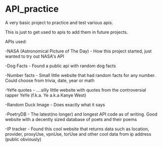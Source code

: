 # API_practice

A very basic project to practice and test various apis.

This is just to get used to apis to add them in future projects.

APIs used:

-NASA (Astronomical Picture of The Day) - How this project started, just wanted to try out NASA's API

-Dog Facts - Found a public api with random dog facts

-Number facts - Small little website that had random facts for any number. Could choose from trivia, date, year or math

-YeYe quotes - ....silly little website with quotes from the controversial rapper YeYe (f.k.a. Ye a.k.a Kanye West)

-Random Duck Image - Does exactly what it says

-PoetryDB - The latest(no longer) and longest API code as of writing. Good website with a decently sized database of poets and their poems

-IP tracker - Found this cool website that returns data such as location, provider, proxyUse, vpnUse, torUse and other cool data from ip address (public obviously)
